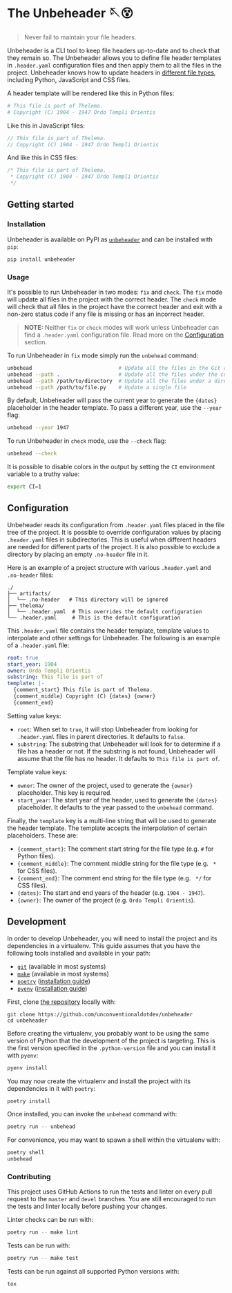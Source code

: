 # The Unbeheader 🪡😵

> Never fail to maintain your file headers.

Unbeheader is a CLI tool to keep file headers up-to-date and to check that they remain so. The Unbeheader allows you to define file header templates in `.header.yaml` configuration files and then apply them to all the files in the project. Unbeheader knows how to update headers in [different file types](https://github.com/unconventionaldotdev/unbeheader/blob/master/unbeheader/__init__.py), including Python, JavaScript and CSS files.

A header template will be rendered like this in Python files:

```python
# This file is part of Thelema.
# Copyright (C) 1904 - 1947 Ordo Templi Orientis
```

Like this in JavaScript files:

```js
// This file is part of Thelema.
// Copyright (C) 1904 - 1947 Ordo Templi Orientis
```

And like this in CSS files:

```css
/* This file is part of Thelema.
 * Copyright (C) 1904 - 1947 Ordo Templi Orientis
 */
```

## Getting started

### Installation

Unbeheader is available on PyPI as [`unbeheader`](https://pypi.org/project/unbeheader/) and can be installed with `pip`:

```sh
pip install unbeheader
```

### Usage

It's possible to run Unbeheader in two modes: `fix` and `check`. The `fix` mode will update all files in the project with the correct header. The `check` mode will check that all files in the project have the correct header and exit with a non-zero status code if any file is missing or has an incorrect header.

> **NOTE:** Neither `fix` or `check` modes will work unless Unbeheader can find a `.header.yaml` configuration file. Read more on the [Configuration](#configuration) section.

To run Unbeheader in `fix` mode simply run the `unbehead` command:

```sh
unbehead                            # Update all the files in the Git repository
unbehead --path .                   # Update all the files under the current directory
unbehead --path /path/to/directory  # Update all the files under a directory
unbehead --path /path/to/file.py    # Update a single file
```

By default, Unbeheader will pass the current year to generate the `{dates}` placeholder in the header template. To pass a different year, use the `--year` flag:

```sh
unbehead --year 1947
```

To run Unbeheader in `check` mode, use the `--check` flag:

```sh
unbehead --check
```

It is possible to disable colors in the output by setting the `CI` environment variable to a truthy value:

```sh
export CI=1
```

## Configuration

Unbeheader reads its configuration from `.header.yaml` files placed in the file tree of the project. It is possible to override configuration values by placing `.header.yaml` files in subdirectories. This is useful when different headers are needed for different parts of the project. It is also possible to exclude a directory by placing an empty `.no-header` file in it.

Here is an example of a project structure with various `.header.yaml` and `.no-header` files:

```
./
├── artifacts/
│  └── .no-header   # This directory will be ignored
├── thelema/
│  └── .header.yaml  # This overrides the default configuration
└── .header.yaml     # This is the default configuration
```

<!-- ### The `.header.yaml` file -->

This `.header.yaml` file contains the header template, template values to interpolate and other settings for Unbeheader. The following is an example of a `.header.yaml` file:

```yaml
root: true
start_year: 1904
owner: Ordo Templi Orientis
substring: This file is part of
template: |-
  {comment_start} This file is part of Thelema.
  {comment_middle} Copyright (C) {dates} {owner}
  {comment_end}
```

Setting value keys:
- `root`: When set to `true`, it will stop Unbeheader from looking for `.header.yaml` files in parent directories. It defaults to `false`.
- `substring`: The substring that Unbeheader will look for to determine if a file has a header or not. If the substring is not found, Unbeheader will assume that the file has no header. It defaults to `This file is part of`.

Template value keys:
- `owner`: The owner of the project, used to generate the `{owner}` placeholder. This key is required.
- `start_year`: The start year of the header, used to generate the `{dates}` placeholder. It defaults to the year passed to the `unbehead` command.

Finally, the `template` key is a multi-line string that will be used to generate the header template. The template accepts the interpolation of certain placeholders. These are:

- `{comment_start}`: The comment start string for the file type (e.g. `#` for Python files).
- `{comment_middle}`: The comment middle string for the file type (e.g. ` *` for CSS files).
- `{comment_end}`: The comment end string for the file type (e.g. ` */` for CSS files).
- `{dates}`: The start and end years of the header (e.g. `1904 - 1947`).
- `{owner}`: The owner of the project (e.g. `Ordo Templi Orientis`).

## Development

In order to develop Unbeheader, you will need to install the project and its dependencies in a virtualenv. This guide assumes that you have the following tools installed and available in your path:

- [`git`](https://git-scm.com/) (available in most systems)
- [`make`](https://www.gnu.org/software/make/) (available in most systems)
- [`poetry`](https://python-poetry.org/) ([installation guide](https://python-poetry.org/docs/#installation))
- [`pyenv`](https://github.com/pyenv/pyenv) ([installation guide](https://github.com/pyenv/pyenv#installation))

First, clone [the repository](https://github.com/unconventionaldotdev/unbeheader) locally with:

```shell
git clone https://github.com/unconventionaldotdev/unbeheader
cd unbeheader
```

Before creating the virtualenv, you probably want to be using the same version of Python that the development of the project is targeting. This is the first version specified in the `.python-version` file and you can install it with `pyenv`:

```sh
pyenv install
```

You may now create the virtualenv and install the project with its dependencies in it with `poetry`:

```sh
poetry install
```

Once installed, you can invoke the `unbehead` command with:

```sh
poetry run -- unbehead
```

For convenience, you may want to spawn a shell within the virtualenv with:

```sh
poetry shell
unbehead
```

### Contributing

This project uses GitHub Actions to run the tests and linter on every pull request to the `master` and `devel` branches. You are still encouraged to run the tests and linter locally before pushing your changes.

Linter checks can be run with:

```sh
poetry run -- make lint
```

Tests can be run with:

```sh
poetry run -- make test
```

Tests can be run against all supported Python versions with:

```sh
tox
```
